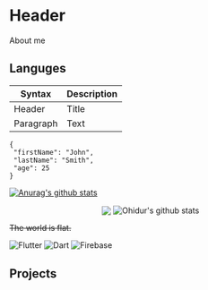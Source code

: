 # Header

About me



## Languges

| Syntax | Description |
| ----------- | ----------- |
| Header | Title |
| Paragraph | Text | 

 ```
{
  "firstName": "John",
  "lastName": "Smith",
  "age": 25
}
``` 

[![Anurag's github stats](https://github-readme-stats.vercel.app/api?username=PrimalCat-Real)](https://github.com/anuraghazra/github-readme-stats)

<p align="center">
  <img align="center" src="https://github-readme-stats.vercel.app/api/top-langs/?username=/PrimalCat-Real&theme=radical&hide_langs_below=1&layout=compact" />
  <img align="center" src="https://github-readme-stats.vercel.app/api?username=/PrimalCat-Real&show_icons=true&theme=radical&line_height=21" alt="Ohidur's github stats"/>
</p>

~~The world is flat.~~

![Flutter](https://img.shields.io/badge/-Flutter-090909?style=for-the-badge&logo=flutter&logoColor=47C5FB)
![Dart](https://img.shields.io/badge/-Dart-090909?style=for-the-badge&logo=dart&logoColor=097CDB)
![Firebase](https://img.shields.io/badge/-Firebase-090909?style=for-the-badge&logo=firebase&logoColor=F8C52C)

## Projects

